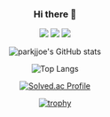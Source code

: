 <div align="center">

### Hi there 👋

<a href="https://github.com/parkjjoe"><img src="https://img.shields.io/badge/GitHub-181717?style=for-the-badge&logo=GitHub&logoColor=white&link=https://github.com/parkjjoe"/></a>
<a href="https://blog.naver.com/jeau6565"><img src="https://img.shields.io/badge/Naver%20Blog-03C75A?style=for-the-badge&logo=Naver&logoColor=white&link=https://blog.naver.com/jeau6565"/></a>
<a href="https://velog.io/@parkjjoe/posts"><img src="https://img.shields.io/badge/Velog-20C997?style=for-the-badge&logo=Velog&logoColor=white&link=https://velog.io/@parkjjoe/posts"/></a>

![parkjjoe's GitHub stats](https://github-readme-stats.vercel.app/api?username=parkjjoe&show_icons=true&theme=tokyonight)
  
![Top Langs](https://github-readme-stats.vercel.app/api/top-langs/?username=parkjjoe&layout=compact&theme=radical)

[![Solved.ac Profile](http://mazassumnida.wtf/api/v2/generate_badge?boj=jeau9928)](https://solved.ac/jeau9928)

[![trophy](https://github-profile-trophy.vercel.app/?username=parkjjoe&theme=flat&column=-1)](https://github.com/parkjjoe/)

</div>

<!--
**parkjjoe/parkjjoe** is a ✨ _special_ ✨ repository because its `README.md` (this file) appears on your GitHub profile.

Here are some ideas to get you started:

- 🔭 I’m currently working on ...
- 🌱 I’m currently learning ...
- 👯 I’m looking to collaborate on ...
- 🤔 I’m looking for help with ...
- 💬 Ask me about ...
- 📫 How to reach me: ...
- 😄 Pronouns: ...
- ⚡ Fun fact: ...
-->
